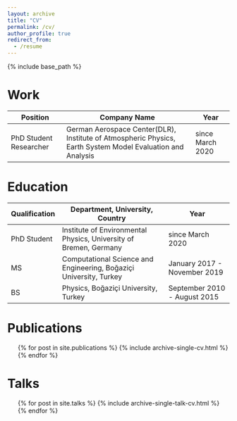 ```yaml
---
layout: archive
title: "CV"
permalink: /cv/
author_profile: true
redirect_from:
  - /resume
---
```


{% include base_path %}

Work
=====
| Position | Company Name | Year |
| ----------- | ----------- | ----------- |
| PhD Student Researcher | German Aerospace Center(DLR), Institute of Atmospheric Physics,  Earth System Model Evaluation and Analysis | since March 2020


Education
======
| Qualification | Department, University, Country | Year |
| ----------- | ----------- | ----------- |
| PhD Student | Institute of Environmental Physics, University of Bremen, Germany | since March 2020 |
| MS | Computational Science and Engineering, Boğaziçi University, Turkey | January 2017 - November 2019 |
| BS | Physics, Boğaziçi University, Turkey | September 2010 - August 2015 |


Publications
======
  <ul>{% for post in site.publications %}
    {% include archive-single-cv.html %}
  {% endfor %}</ul>
  
Talks
======
  <ul>{% for post in site.talks %}
    {% include archive-single-talk-cv.html %}
  {% endfor %}</ul>
